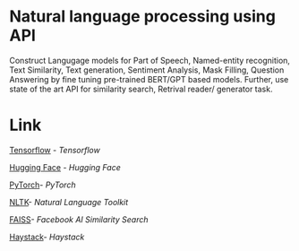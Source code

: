 
# Natural language processing using API

Construct Langugage models for Part of Speech, Named-entity recognition, Text Similarity, Text generation, Sentiment Analysis, Mask Filling, Question Answering
 by fine tuning pre-trained BERT/GPT based models. Further, use state of the art API for similarity search, Retrival reader/ generator task.

# Link
[Tensorflow](https://www.tensorflow.org/api_docs) - _Tensorflow_

[Hugging Face](https://huggingface.co/) - _Hugging Face_

[PyTorch](https://pytorch.org/)- _PyTorch_

[NLTK](https://www.nltk.org/)- _Natural Language Toolkit_

[FAISS](https://ai.facebook.com/tools/faiss/)- _Facebook AI Similarity Search_

[Haystack](https://haystack.deepset.ai/overview/get-started)- _Haystack_

